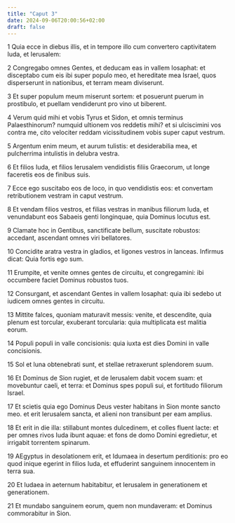 ```yaml
---
title: "Caput 3"
date: 2024-09-06T20:00:56+02:00
draft: false
---
```



1 Quia ecce in diebus illis, et in tempore illo cum convertero captivitatem Iuda, et Ierusalem:

2 Congregabo omnes Gentes, et deducam eas in vallem Iosaphat: et disceptabo cum eis ibi super populo meo, et hereditate mea Israel, quos disperserunt in nationibus, et terram meam diviserunt.

3 Et super populum meum miserunt sortem: et posuerunt puerum in prostibulo, et puellam vendiderunt pro vino ut biberent.

4 Verum quid mihi et vobis Tyrus et Sidon, et omnis terminus Palaesthinorum? numquid ultionem vos reddetis mihi? et si ulciscimini vos contra me, cito velociter reddam vicissitudinem vobis super caput vestrum.

5 Argentum enim meum, et aurum tulistis: et desiderabilia mea, et pulcherrima intulistis in delubra vestra.

6 Et filios Iuda, et filios Ierusalem vendidistis filiis Graecorum, ut longe faceretis eos de finibus suis.

7 Ecce ego suscitabo eos de loco, in quo vendidistis eos: et convertam retributionem vestram in caput vestrum.

8 Et vendam filios vestros, et filias vestras in manibus filiorum Iuda, et venundabunt eos Sabaeis genti longinquae, quia Dominus locutus est.

9 Clamate hoc in Gentibus, sanctificate bellum, suscitate robustos: accedant, ascendant omnes viri bellatores.

10 Concidite aratra vestra in gladios, et ligones vestros in lanceas. Infirmus dicat: Quia fortis ego sum.

11 Erumpite, et venite omnes gentes de circuitu, et congregamini: ibi occumbere faciet Dominus robustos tuos.

12 Consurgant, et ascendant Gentes in vallem Iosaphat: quia ibi sedebo ut iudicem omnes gentes in circuitu.

13 Mittite falces, quoniam maturavit messis: venite, et descendite, quia plenum est torcular, exuberant torcularia: quia multiplicata est malitia eorum.

14 Populi populi in valle concisionis: quia iuxta est dies Domini in valle concisionis.

15 Sol et luna obtenebrati sunt, et stellae retraxerunt splendorem suum.

16 Et Dominus de Sion rugiet, et de Ierusalem dabit vocem suam: et movebuntur caeli, et terra: et Dominus spes populi sui, et fortitudo filiorum Israel.

17 Et scietis quia ego Dominus Deus vester habitans in Sion monte sancto meo. et erit Ierusalem sancta, et alieni non transibunt per eam amplius.

18 Et erit in die illa: stillabunt montes dulcedinem, et colles fluent lacte: et per omnes rivos Iuda ibunt aquae: et fons de domo Domini egredietur, et irrigabit torrentem spinarum.

19 AEgyptus in desolationem erit, et Idumaea in desertum perditionis: pro eo quod inique egerint in filios Iuda, et effuderint sanguinem innocentem in terra sua.

20 Et Iudaea in aeternum habitabitur, et Ierusalem in generationem et generationem.

21 Et mundabo sanguinem eorum, quem non mundaveram: et Dominus commorabitur in Sion.


